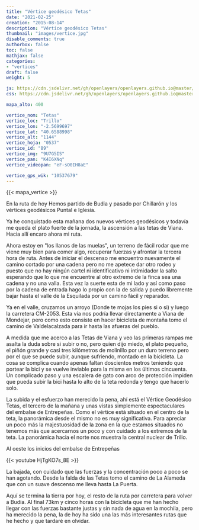```yaml
---
title: "Vértice geodésico Tetas"
date: "2021-02-25"
creation: "2015-08-14"
description: "Vértice geodésico Tetas"
thumbnail: "images/vertice.jpg"
disable_comments: true
authorbox: false
toc: false
mathjax: false
categories:
- "vertices"
draft: false
weight: 5

js: https://cdn.jsdelivr.net/gh/openlayers/openlayers.github.io@master/en/v6.3.1/build/ol.js
css: https://cdn.jsdelivr.net/gh/openlayers/openlayers.github.io@master/en/v6.3.1/css/ol.css

mapa_alto: 400

vertice_nom: "Tetas"
vertice_loc: "Trillo"
vertice_lon: "-2.5699697"
vertice_lat: "40.6588998"
vertice_alt: "1144"
vertice_hoja: "0537"
vertice_id: "89"
vertice_img: "9U7G5IS"
vertice_pan: "K4I6XNq"
vertice_videopan: "eF-sO0IH8aE"

vertice_gps_wik: "10537679"
---
```

{{< mapa_vertice >}}

En la ruta de hoy Hemos partido de Budia y pasado por Chillarón y los vértices geodésicos Puntal e Iglesia.

Ya he conquistado esta mañana dos nuevos vértices geodésicos y todavía me queda el plato fuerte de la jornada, la ascensión a las tetas de Viana. Hacia allí encaro ahora mi ruta.

Ahora estoy en "los llanos de las muelas", un terreno de fácil rodar que me viene muy bien para comer algo, recuperar fuerzas y afrontar la tercera hora de ruta. Antes de iniciar el descenso me encuentro nuevamente el camino cortado por una cadena pero no me apetece dar otro rodeo y puesto que no hay ningún cartel ni identificativo ni intimidador la salto esperando que lo que me encuentre al otro extremo de la finca sea una cadena y no una valla. Esta vez la suerte esta de mi lado y así como paso por la cadena de entrada hago lo propio con la de salida y puedo libremente bajar hasta el valle de la Esquilada por un camino fácil y reparador.

Ya en el valle, cruzamos un arroyo (Donde te mojas los pies si o si) y luego la carretera CM-2053. Esta vía nos podría llevar directamente a Viana de Mondejar, pero como esto consiste en hacer bicicleta de montaña tomo el camino de Valdelacalzada para ir hasta las afueras del pueblo.

A medida que me acerco a las Tetas de Viana y veo las primeras rampas me asalta la duda sobre si subir o no, pero quien dijo miedo, el plato pequeño, el piñón grande y casi tres kilómetros de molinillo por un duro terreno pero por el que se puede subir, aunque sufriendo, montado en la bicicleta. La cosa se complica cuando apenas faltan doscientos metros teniendo que portear la bici y se vuelve inviable para la misma en los últimos cincuenta. Un complicado paso y una escalera de gato con arco de protección impiden que pueda subir la bici hasta lo alto de la teta redonda y tengo que hacerlo solo.

La subida y el esfuerzo han merecido la pena, ahí está el Vértice Geodésico Tetas, el tercero de la mañana y unas vistas simplemente espectaculares del embalse de Entrepeñas. Como el vértice está situado en el centro de la teta, la panorámica desde el mismo no es muy significativa. Para apreciar un poco más la majestuosidad de la zona en la que estamos situados no tenemos más que acercarnos un poco y con cuidado a los extremos de la teta. La panorámica hacia el norte nos muestra la central nuclear de Trillo. 

Al oeste los inicios del embalse de Entrepeñas

{{< youtube HjTgKO7s_8E >}}

La bajada, con cuidado que las fuerzas y la concentración poco a poco se han agotando. Desde la falda de las Tetas tomo el camino de La Alameda que con un suave descenso me lleva hasta La Puerta.

Aquí se termina la tierra por hoy, el resto de la ruta por carretera para volver a Budia. Al final 73km y cinco horas con la bicicleta que me han hecho llegar con las fuerzas bastante justas y sin nada de agua en la mochila, pero ha merecido la pena, la de hoy ha sido una las más interesantes rutas que he hecho y que tardaré en olvidar.
